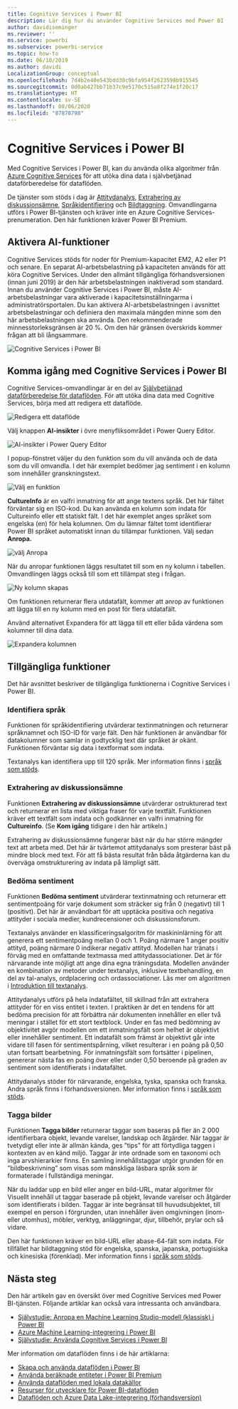 ```yaml
---
title: Cognitive Services i Power BI
description: Lär dig hur du använder Cognitive Services med Power BI
author: davidiseminger
ms.reviewer: ''
ms.service: powerbi
ms.subservice: powerbi-service
ms.topic: how-to
ms.date: 06/10/2019
ms.author: davidi
LocalizationGroup: conceptual
ms.openlocfilehash: 7d4b2e40e543bdd30c9bfa954f2623598b915545
ms.sourcegitcommit: 0d0ab427bb71b37c9e5170c515a8f274e1f20c17
ms.translationtype: HT
ms.contentlocale: sv-SE
ms.lasthandoff: 08/06/2020
ms.locfileid: "87878798"
---
```

# <a name="cognitive-services-in-power-bi"></a>Cognitive Services i Power BI 

Med Cognitive Services i Power BI, kan du använda olika algoritmer från [Azure Cognitive Services](https://azure.microsoft.com/services/cognitive-services/) för att utöka dina data i självbetjänad dataförberedelse för dataflöden.

De tjänster som stöds i dag är [Attitydanalys](https://docs.microsoft.com/azure/cognitive-services/text-analytics/how-tos/text-analytics-how-to-sentiment-analysis), [Extrahering av diskussionsämne](https://docs.microsoft.com/azure/cognitive-services/text-analytics/how-tos/text-analytics-how-to-keyword-extraction), [Språkidentifiering](https://docs.microsoft.com/azure/cognitive-services/text-analytics/how-tos/text-analytics-how-to-language-detection) och [Bildtaggning](https://docs.microsoft.com/azure/cognitive-services/computer-vision/concept-tagging-images). Omvandlingarna utförs i Power BI-tjänsten och kräver inte en Azure Cognitive Services-prenumeration. Den här funktionen kräver Power BI Premium.

## <a name="enabling-ai-features"></a>**Aktivera AI-funktioner**

Cognitive Services stöds för noder för Premium-kapacitet EM2, A2 eller P1 och senare. En separat AI-arbetsbelastning på kapaciteten används för att köra Cognitive Services. Under den allmänt tillgängliga förhandsversionen (innan juni 2019) är den här arbetsbelastningen inaktiverad som standard. Innan du använder Cognitive Services i Power BI, måste AI-arbetsbelastningar vara aktiverade i kapacitetsinställningarma i administratörsportalen. Du kan aktivera AI-arbetsbelastningen i avsnittet arbetsbelastningar och definiera den maximala mängden minne som den här arbetsbelastningen ska använda. Den rekommenderade minnesstorleksgränsen är 20 %. Om den här gränsen överskrids kommer frågan att bli långsammare.

![Cognitive Services i Power BI](media/service-cognitive-services/cognitive-services_01.png)

## <a name="getting-started-with-cognitive-services-in-power-bi"></a>**Komma igång med Cognitive Services i Power BI**

Cognitive Services-omvandlingar är en del av [Självbetjänad dataförberedelse för dataflöden](https://powerbi.microsoft.com/blog/introducing-power-bi-data-prep-wtih-dataflows/). För att utöka dina data med Cognitive Services, börja med att redigera ett dataflöde.

![Redigera ett dataflöde](media/service-cognitive-services/cognitive-services_02.png)

Välj knappen **AI-insikter** i övre menyfliksområdet i Power Query Editor.

![AI-insikter i Power Query Editor](media/service-cognitive-services/cognitive-services_03.png)

I popup-fönstret väljer du den funktion som du vill använda och de data som du vill omvandla. I det här exemplet bedömer jag sentiment i en kolumn som innehåller granskningstext.

![Välj en funktion](media/service-cognitive-services/cognitive-services_04.png)

**CultureInfo** är en valfri inmatning för att ange textens språk. Det här fältet förväntar sig en ISO-kod. Du kan använda en kolumn som indata för Cultureinfo eller ett statiskt fält. I det här exemplet anges språket som engelska (en) för hela kolumnen. Om du lämnar fältet tomt identifierar Power BI språket automatiskt innan du tillämpar funktionen. Välj sedan **Anropa.**

![välj Anropa](media/service-cognitive-services/cognitive-services_05.png)

När du anropar funktionen läggs resultatet till som en ny kolumn i tabellen. Omvandlingen läggs också till som ett tillämpat steg i frågan.

![Ny kolumn skapas](media/service-cognitive-services/cognitive-services_06.png)

Om funktionen returnerar flera utdatafält, kommer att anrop av funktionen att lägga till en ny kolumn med en post för flera utdatafält.

Använd alternativet Expandera för att lägga till ett eller båda värdena som kolumner till dina data.

![Expandera kolumnen](media/service-cognitive-services/cognitive-services_07.png)

## <a name="available-functions"></a>**Tillgängliga funktioner**

Det här avsnittet beskriver de tillgängliga funktionerna i Cognitive Services i Power BI.

### <a name="detect-language"></a>**Identifiera språk**

Funktionen för språkidentifiering utvärderar textinmatningen och returnerar språknamnet och ISO-ID för varje fält. Den här funktionen är användbar för datakolumner som samlar in godtycklig text där språket är okänt. Funktionen förväntar sig data i textformat som indata.

Textanalys kan identifiera upp till 120 språk. Mer information finns i [språk som stöds](https://docs.microsoft.com/azure/cognitive-services/text-analytics/text-analytics-supported-languages).

### <a name="extract-key-phrases"></a>**Extrahering av diskussionsämne**

Funktionen **Extrahering av diskussionsämne** utvärderar ostrukturerad text och returnerar en lista med viktiga fraser för varje textfält. Funktionen kräver ett textfält som indata och godkänner en valfri inmatning för **Cultureinfo**. (Se **Kom igång** tidigare i den här artikeln.)

Extrahering av diskussionsämne fungerar bäst när du har större mängder text att arbeta med. Det här är tvärtemot attitydanalys som presterar bäst på mindre block med text. För att få bästa resultat från båda åtgärderna kan du överväga omstrukturering av indata på lämpligt sätt.

### <a name="score-sentiment"></a>**Bedöma sentiment**

Funktionen **Bedöma sentiment** utvärderar textinmatning och returnerar ett sentimentpoäng för varje dokument som sträcker sig från 0 (negativt) till 1 (positivt). Det här är användbart för att upptäcka positiva och negativa attityder i sociala medier, kundrecensioner och diskussionsforum.

Textanalys använder en klassificeringsalgoritm för maskininlärning för att generera ett sentimentpoäng mellan 0 och 1. Poäng närmare 1 anger positiv attityd, poäng närmare 0 indikerar negativ attityd. Modellen har tränats i förväg med en omfattande textmassa med attitydassociationer. Det är för närvarande inte möjligt att ange dina egna träningsdata. Modellen använder en kombination av metoder under textanalys, inklusive textbehandling, en del av tal-analys, ordplacering och ordassociationer. Läs mer om algoritmen i [Introduktion till textanalys](/archive/blogs/machinelearning/machine-learning-and-text-analytics).

Attitydanalys utförs på hela indatafältet, till skillnad från att extrahera attityder för en viss entitet i texten. I praktiken är det en tendens för att bedöma precision för att förbättra när dokumenten innehåller en eller två meningar i stället för ett stort textblock. Under en fas med bedömning av objektivitet avgör modellen om ett inmatningsfält som helhet är objektivt eller innehåller sentiment. Ett indatafält som främst är objektivt går inte vidare till fasen för sentimentspårning, vilket resulterar i en poäng på 0,50 utan fortsatt bearbetning. För inmatningsfält som fortsätter i pipelinen, genererar nästa fas en poäng över eller under 0,50 beroende på graden av sentiment som identifierats i indatafältet.

Attitydanalys stöder för närvarande, engelska, tyska, spanska och franska. Andra språk finns i förhandsversionen. Mer information finns i [språk som stöds](https://docs.microsoft.com/azure/cognitive-services/text-analytics/text-analytics-supported-languages).

### <a name="tag-images"></a>**Tagga bilder**

Funktionen **Tagga bilder** returnerar taggar som baseras på fler än 2 000 identifierbara objekt, levande varelser, landskap och åtgärder. När taggar är tvetydigt eller inte är allmän kända, ges ”tips” för att förtydliga taggen i kontexten av en känd miljö. Taggar är inte ordnade som en taxonomi och inga arvshierarkier finns. En samling innehållstaggar utgör grunden för en ”bildbeskrivning” som visas som mänskliga läsbara språk som är formaterade i fullständiga meningar.

När du laddar upp en bild eller anger en bild-URL, matar algoritmer för Visuellt innehåll ut taggar baserade på objekt, levande varelser och åtgärder som identifierats i bilden. Taggar är inte begränsat till huvudsubjektet, till exempel en person i förgrunden, utan innehåller även omgivningen (inom- eller utomhus), möbler, verktyg, anläggningar, djur, tillbehör, prylar och så vidare.

Den här funktionen kräver en bild-URL eller abase-64-fält som indata. För tillfället har bildtaggning stöd för engelska, spanska, japanska, portugisiska och kinesiska (förenklad). Mer information finns i [språk som stöds](https://docs.microsoft.com/rest/api/cognitiveservices/computervision/tagimage/tagimage#uri-parameters).

## <a name="next-steps"></a>Nästa steg

Den här artikeln gav en översikt över med Cognitive Services med Power BI-tjänsten. Följande artiklar kan också vara intressanta och användbara. 

* [Självstudie: Anropa en Machine Learning Studio-modell (klassisk) i Power BI](../connect-data/service-tutorial-invoke-machine-learning-model.md)
* [Azure Machine Learning-integrering i Power BI](service-machine-learning-integration.md)
* [Självstudie: Använda Cognitive Services i Power BI](../connect-data/service-tutorial-use-cognitive-services.md)


Mer information om dataflöden finns i de här artiklarna:
* [Skapa och använda dataflöden i Power BI](service-dataflows-create-use.md)
* [Använda beräknade entiteter i Power BI Premium](service-dataflows-computed-entities-premium.md)
* [Använda dataflöden med lokala datakällor](service-dataflows-on-premises-gateways.md)
* [Resurser för utvecklare för Power BI-dataflöden](service-dataflows-developer-resources.md)
* [Dataflöden och Azure Data Lake-integrering (förhandsversion)](service-dataflows-azure-data-lake-integration.md)